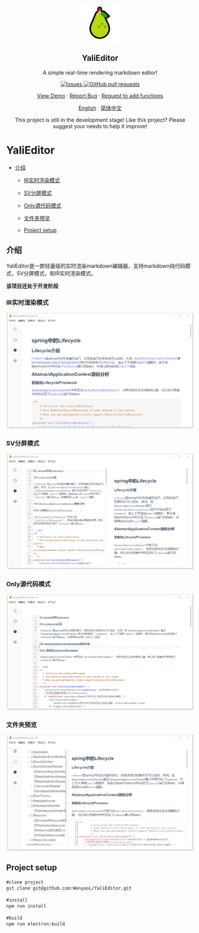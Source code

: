 <p align="center">
 <img width="100px" src="../public/yali.png" align="center" alt="GitHub Readme Stats" />
 <h2 align="center">YaliEditor</h2>
 <p align="center">A simple real-time rendering markdown editor!</p>
</p>
  <p align="center">
    <a href="https://github.com/anuraghazra/github-readme-stats/issues">
      <img alt="Issues" src="https://img.shields.io/github/issues/WenyaoL/YaliEditor?color=0088ff" />
    </a>
    <a href="https://github.com/anuraghazra/github-readme-stats/pulls">
      <img alt="GitHub pull requests" src="https://img.shields.io/github/issues-pr/WenyaoL/YaliEditor?color=0088ff" />
    </a>
    <br />
  </p>
  <p align="center">
    <a href="#demo">View Demo</a>
    ·
    <a href="https://github.com/WenyaoL/YaliEditor/issues/new/choose">Report Bug</a>
    ·
    <a href="https://github.com/WenyaoL/YaliEditor/issues/new/choose">Request to add functions</a>
  </p>
  <p align="center">
    <a href="/README.md">English</a>
    ·
    <a href="/docs/README_CN.md">简体中文</a>
  </p>



<p align="center">This project is still in the development stage! Like this project? Please suggest your needs to help it improve!
</p>


# YaliEditor

- [介绍](#介绍)
  - [IR实时渲染模式](#IR实时渲染模式)

  - [SV分屏模式](#SV分屏模式)

  - [Only源代码模式](#Only源代码模式)

  - [文件夹预览](#文件夹预览)

  - [Project setup](#project-setup)

## 介绍

YaliEditor是一款轻量级的实时渲染markdown编辑器，支持markdown纯代码模式，SV分屏模式，和IR实时渲染模式。

**该项目还处于开发阶段**

### IR实时渲染模式

![163](./imgs/163.png)



### SV分屏模式

![164](./imgs/164.png)



### Only源代码模式

![165](./imgs/165.png)



### 文件夹预览

![166](./imgs/166.png)



## Project setup

```shell
#clone project
git clone git@github.com:WenyaoL/YaliEditor.git

#install
npm run install

#build
npm run electron:build
```





